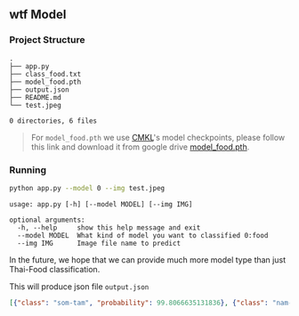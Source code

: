 ## wtf Model

### Project Structure
```
.
├── app.py
├── class_food.txt
├── model_food.pth
├── output.json
├── README.md
└── test.jpeg

0 directories, 6 files
```

> For `model_food.pth` we use [CMKL](https://github.com/CMKL-University)'s model checkpoints, please follow this link and download it from google drive [model_food.pth](https://drive.google.com/drive/folders/113kF1b1pMHqLYTcLYiL1uxTc2VVzi0N1?usp=sharing).

### Running
```bash
python app.py --model 0 --img test.jpeg
```
```
usage: app.py [-h] [--model MODEL] [--img IMG]

optional arguments:
  -h, --help     show this help message and exit
  --model MODEL  What kind of model you want to classified 0:food
  --img IMG      Image file name to predict
```

In the future, we hope that we can provide much more model type than just Thai-Food classification.

This will produce json file `output.json`
```json
[{"class": "som-tam", "probability": 99.8066635131836}, {"class": "nam-prik-oong", "probability": 0.05312320962548256}, {"class": "nam-prik-nhum", "probability": 0.01790415309369564}, {"class": "pad-thai", "probability": 0.01440698653459549}, {"class": "khao-tom-mud", "probability": 0.014378681778907776}]
```